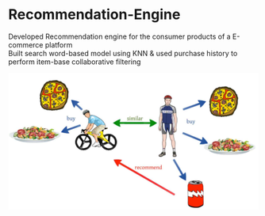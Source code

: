 # Recommendation-Engine

Developed Recommendation engine for the consumer products of a E-commerce platform <br/>
Built search word-based model using KNN & used purchase history to perform item-base collaborative filtering

![](Images/recco.jpg)
